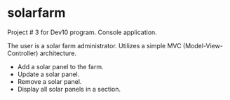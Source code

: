# solarfarm

Project # 3 for Dev10 program. 
Console application.

The user is a solar farm administrator.
Utilizes a simple MVC (Model-View-Controller) architecture.
- Add a solar panel to the farm.
- Update a solar panel.
- Remove a solar panel.
- Display all solar panels in a section.
